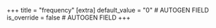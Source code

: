 +++
title = "frequency"
[extra]
default_value = "0" # AUTOGEN FIELD
is_override = false # AUTOGEN FIELD
+++